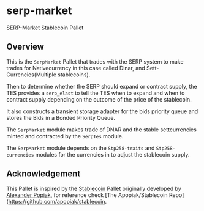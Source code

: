 # serp-market
SERP-Market Stablecoin Pallet

## Overview

This is the `SerpMarket` Pallet that trades with the SERP system 
to make trades for Nativecurrency in this case called Dinar, and Sett-Currencies(Multiple stablecoins).

 Then to determine whether the SERP should expand or contract supply, the TES provides a `serp_elast` to tell the TES when to expand and when to contract supply depending on the outcome of the price of the stablecoin.

 It also constructs a transient storage adapter for the bids priority queue and stores the Bids in a Bonded Priority Queue.

 The `SerpMarket` module makes trade of DNAR and the stable settcurrencies minted and  contracted by the `SerpTes` module.
 
 The `SerpMarket` module depends on the `Stp258-traits` and `Stp258-currencies` modules for the currencies in to adjust the stablecoin supply.

## Acknowledgement

This Pallet is inspired by the [Stablecoin](https://github.com/apopiak/stablecoin) Pallet originally developed by [Alexander Popiak](https://github.com/apopiak), for reference check [The Apopiak/Stablecoin Repo](https://github.com/apopiak/stablecoin.
